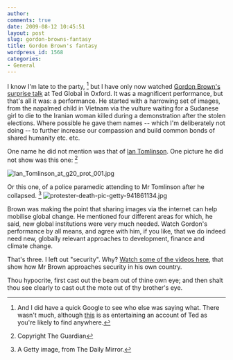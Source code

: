 ```yaml
---
author:
comments: true
date: 2009-08-12 10:45:51
layout: post
slug: gordon-browns-fantasy
title: Gordon Brown's fantasy
wordpress_id: 1568
categories:
- General
---
```


I know I'm late to the party, [^fn1] but I have only now watched [Gordon Brown's surprise talk](http://www.ted.com/talks/gordon_brown.html) at Ted Global in Oxford. It was a magnificent performance, but that's all it was: a performance. He started with a harrowing set of images, from the napalmed child in Vietnam via the vulture waiting for a Sudanese girl to die to the Iranian woman killed during a demonstration after the stolen elections. Where possible he gave them names -- which I'm deliberately not doing -- to further increase our compassion and build common bonds of shared humanity etc. etc.

One name he did not mention was that of [Ian Tomlinson](http://www.guardian.co.uk/uk/2009/aug/06/ian-tomlinson-family-accuse-police-of-cover-up). One picture he did not show was this one: [^fn2]

![Ian_Tomlinson_at_g20_prot_001.jpg](/uploads/2009/08/Ian_Tomlinson_at_g20_prot_001.jpg)

Or this one, of a police paramedic attending to Mr Tomlinson after he collapsed. [^fn3]
  ![protester-death-pic-getty-941861134.jpg](/uploads/2009/08/protester-death-pic-getty-941861134.jpg)  

Brown was making the point that sharing images via the internet can help mobilise global change. He mentioned four different areas for which, he said, new global institutions were very much needed. Watch Gordon's performance by all means, and agree with him, if you like, that we do indeed need new, globally relevant approaches to development, finance and climate change.

That's three. I left out "security". Why? [Watch some of the videos here](http://www.guardian.co.uk/uk/video/2009/apr/08/g20-police-assault-ian-tomlinson-video), that show how Mr Brown approaches security in his own country.

Thou hypocrite, first cast out the beam out of thine own eye; and then shalt thou see clearly to cast out the mote out of thy brother's eye.

[^fn1]: And I did have a quick Google to see who else was saying what. There wasn't much, although [this](http://www.kijo.co.uk/technology/scientists-celebrities-internet-gurus-oh-and-gordon-brown-bump-brains-at-ted) is as entertaining an account of Ted as you're likely to find anywhere. 

[^fn2]: Copyright The Guardian 

[^fn3]: A Getty image, from The Daily Mirror. 
